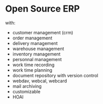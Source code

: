 # Open Source ERP

with:

- customer management (crm)
- order management
- delivery management
- warehouse management
- inventory management
- personnal management
- work time recording
- work time planning
- document repository with version control
- webdav, webcal, webcard
- mail archiving
- customizable
- HOAI


